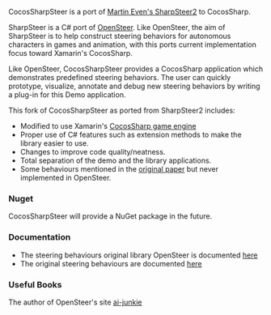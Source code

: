 CocosSharpSteer is a port of [Martin Even's SharpSteer2](https://github.com/martindevans/SharpSteer2) to CocosSharp.  

SharpSteer is a C# port of [OpenSteer](http://opensteer.sourceforge.net/). Like OpenSteer, the aim of SharpSteer is to help construct steering behaviors for autonomous characters in games and animation, with this ports current implementation focus toward Xamarin's CocosSharp.

Like OpenSteer, CocosSharpSteer provides a CocosSharp application which demonstrates predefined steering behaviors. The user can quickly prototype, visualize, annotate and debug new steering behaviors by writing a plug-in for this Demo application.

This fork of CocosSharpSteer as ported from SharpSteer2 includes:

 - Modified to use Xamarin's [CocosSharp game engine](https://github.com/mono/CocosSharp)
 - Proper use of C# features such as extension methods to make the library easier to use.
 - Changes  to improve code quality/neatness.
 - Total separation of the demo and the library applications.
 - Some behaviours mentioned in the [original paper](http://www.red3d.com/cwr/papers/1999/gdc99steer.html) but never implemented in OpenSteer.

### Nuget

CocosSharpSteer will provide a NuGet package in the future.

### Documentation

* The steering behaviours original library OpenSteer is documented [here](http://opensteer.sourceforge.net/)
* The original steering behaviours are documented [here](http://www.red3d.com/cwr/papers/1999/gdc99steer.html)

### Useful Books
The author of OpenSteer's site [ai-junkie](http://www.ai-junkie.com/books/toc_pgaibe.html)
